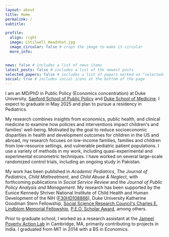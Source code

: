 ```yaml
---
layout: about
title: Home
permalink: /
subtitle: 

profile:
  align: right
  image: LStilwell_Headshot.jpg
  image_circular: false # crops the image to make it circular
  more_info: 


news: false # includes a list of news items
latest_posts: false # includes a list of the newest posts
selected_papers: false # includes a list of papers marked as "selected={true}"
social: true # includes social icons at the bottom of the page
---
```


I am an MD/PhD in Public Policy (Economics concentration) at Duke University, [Sanford School of Public Policy](https://sanford.duke.edu/) and [Duke School of Medicine](https://medschool.duke.edu/education/health-professions-education-programs/medical-scientist-training-program-mdphd). I expect to graduate in May 2025 and plan to pursue a residency in Pediatrics. 

My research combines insights from economics, public health, and clinical medicine to examine how policies and interventions impact children's and families' well-being. Motivated by the goal to reduce socioeconomic disparities in health and development outcomes for children in the US and abroad, my research focuses on low-income families, families and children from low-resource settings, and vulnerable pediatric patient populations. I use a variety of methods in my work, including quasi-experimental and experimental econometric techniques. I have worked on several large-scale randomized control trials, including an ongoing study in Pakistan.  

My work has been published in *Academic Pediatrics*, *The Journal of Pediatrics*, *Child Maltreatment*, and *Child Abuse & Neglect*, with forthcoming publications in *Social Service Review* and the *Journal of Public Policy Analysis and Management.* My research has been supported by the Eunice Kennedy Shriver National Institute of Child Health and Human
Development of the NIH ([F30HD108866](https://reporter.nih.gov/search/Pn6pRkq-AkKaxBqAYDvdZA/project-details/10678527)),  Duke University Katherine Goodman Stern Fellowship, [Social Science Research Council's Charles E. Lindblom Memorial Fellowship](https://www.ssrc.org/news/2022/04/28/laura-stilwell-of-duke-university-awarded-2022-charles-e-lindblom-memorial-fellowship/), [P.E.O. Scholar Award](https://www.peointernational.org/peo-scholar-awards), among others. 

Prior to graduate school, I worked as a research assistant at the [Jameel Poverty Action Lab](https://www.povertyactionlab.org/) in Cambridge, MA, primarily contributing to projects in India. I graduated from MIT in 2014 with a BS in Economics. 




